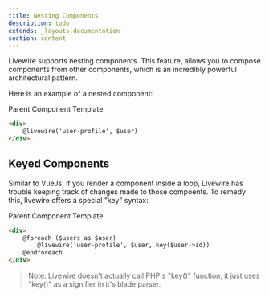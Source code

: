 ```yaml
---
title: Nesting Components
description: todo
extends: _layouts.documentation
section: content
---
```


Livewire supports nesting components. This feature, allows you to compose components from other components, which is an incredibly powerful architectural pattern.

Here is an example of a nested component:
<div title="Component">
<div title="Component__view">

Parent Component Template
```html
<div>
    @livewire('user-profile', $user)
</div>
```
</div></div>

## Keyed Components

Similar to VueJs, if you render a component inside a loop, Livewire has trouble keeping track of changes made to those compoents. To remedy this, livewire offers a special "key" syntax:

<div title="Component">
<div title="Component__view">

Parent Component Template
```html
<div>
    @foreach ($users as $user)
        @livewire('user-profile', $user, key($user->id))
    @endforeach
</div>
```
</div></div>

> Note: Livewire doesn't actually call PHP's "key()" function, it just uses "key()" as a signifier in it's blade parser.
